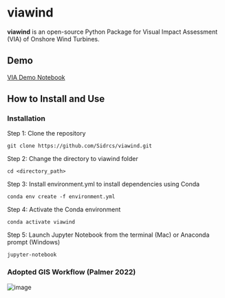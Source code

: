 # viawind
**viawind** is an open-source Python Package for Visual Impact Assessment (VIA) of Onshore Wind Turbines.

## Demo
[VIA Demo Notebook](https://github.com/Sidrcs/viawind/blob/main/VIA_Demo.ipynb)

## How to Install and Use
### Installation
Step 1: Clone the repository
```
git clone https://github.com/Sidrcs/viawind.git
```
Step 2: Change the directory to viawind folder
```
cd <directory_path>
```
Step 3: Install environment.yml to install dependencies using Conda
```
conda env create -f environment.yml
```
Step 4: Activate the Conda environment
```
conda activate viawind
```
Step 5: Launch Jupyter Notebook from the terminal (Mac) or Anaconda prompt (Windows)
```
jupyter-notebook
```

### Adopted GIS Workflow (Palmer 2022)
![image](https://github.com/Sidrcs/viawind/assets/91824047/6033897b-e933-4a29-a087-f989a96d9926)

 
